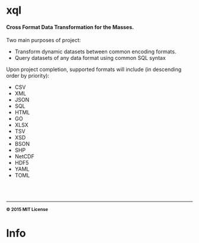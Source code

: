 # xql

#### Cross Format Data Transformation for the Masses.

Two main purposes of project:
- Transform dynamic datasets between common encoding formats. 
- Query datasets of any data format using common SQL syntax

Upon project completion, supported formats will include (in descending order by priority):
- CSV
- XML
- JSON
- SQL
- HTML
- GO
- XLSX
- TSV
- XSD
- BSON
- SHP
- NetCDF
- HDF5
- YAML
- TOML



<br>
<br>

<hr>
<small>
<strong>&copy; 2015 MIT License</strong>
</small>

# Info
